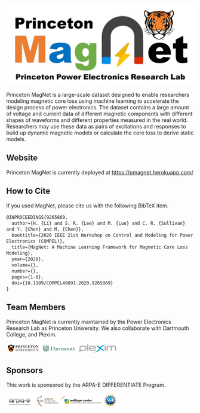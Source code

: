 ![MagNet Logo](magnetlogo.jpg)

Princeton MagNet is a large-scale dataset designed to enable researchers modeling magnetic core loss using machine learning to accelerate the design process of power electronics. The dataset contains a large amount of voltage and current data of different magnetic components with different shapes of waveforms and different properties measured in the real world. Researchers may use these data as pairs of excitations and responses to build up dynamic magnetic models or calculate the core loss to derive static models.

## Website

Princeton MagNet is currently deployed at https://pmagnet.herokuapp.com/

## How to Cite

If you used MagNet, please cite us with the following BibTeX item.

<!-- TODO: Update once dataset paper is published. -->

```
@INPROCEEDINGS{9265869,
  author={H. {Li} and S. R. {Lee} and M. {Luo} and C. R. {Sullivan} and Y. {Chen} and M. {Chen}},
  booktitle={2020 IEEE 21st Workshop on Control and Modeling for Power Electronics (COMPEL)}, 
  title={MagNet: A Machine Learning Framework for Magnetic Core Loss Modeling}, 
  year={2020},
  volume={},
  number={},
  pages={1-8},
  doi={10.1109/COMPEL49091.2020.9265869}
}
```
## Team Members

Princeton MagNet is currently maintained by the Power Electronics Research Lab as Princeton University. We also collaborate with Dartmouth College, and Plexim.

<img src="magnetteam.jpg" width=300>

## Sponsors

This work is sponsored by the ARPA-E DIFFERENTIATE Program.

<img src="sponsor.jpg" width=300>

